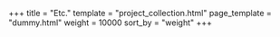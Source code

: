 +++
title = "Etc."
template = "project_collection.html"
page_template = "dummy.html"
weight = 10000
sort_by = "weight"
+++
